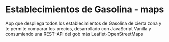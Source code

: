 # Establecimientos de Gasolina - maps
App que despliega todos los establecimientos de Gasolina de cierta zona y te permite comparar los precios, desarrollado con JavaScript Vanilla y consumiendo una REST-API del gob más Leaflet-OpenStreetMaps
